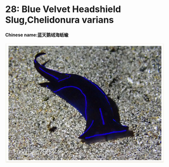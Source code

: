 # 28: Blue Velvet Headshield Slug,Chelidonura varians

#### Chinese name:蓝天鹅绒海蛞蝓

![](../../.gitbook/assets/sapphire-flatworm.jpg)

